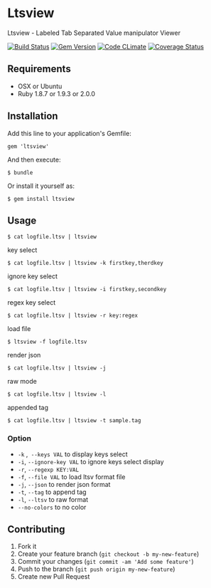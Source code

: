 Ltsview
=================================================================

Ltsview - Labeled Tab Separated Value manipulator Viewer

[![Build Status](https://travis-ci.org/naoto/ltsview.png?branch=master)](https://travis-ci.org/naoto/ltsview)
[![Gem Version](https://badge.fury.io/rb/ltsview.png)](https://badge.fury.io/rb/ltsview)
[![Code CLimate](https://codeclimate.com/github/naoto/ltsview.png)](https://codeclimate.com/github/naoto/ltsview)
[![Coverage Status](https://coveralls.io/repos/naoto/ltsview/badge.png?branch=master)](https://coveralls.io/r/naoto/ltsview)


## Requirements

 * OSX or Ubuntu
 * Ruby 1.8.7 or 1.9.3 or 2.0.0

## Installation

Add this line to your application's Gemfile:

    gem 'ltsview'

And then execute:

    $ bundle

Or install it yourself as:

    $ gem install ltsview

## Usage

    $ cat logfile.ltsv | ltsview

 key select

    $ cat logfile.ltsv | ltsview -k firstkey,therdkey

 ignore key select

    $ cat logfile.ltsv | ltsview -i firstkey,secondkey

 regex key select

    $ cat logfile.ltsv | ltsview -r key:regex

 load file

    $ ltsview -f logfile.ltsv

 render json

    $ cat logfile.ltsv | ltsview -j

 raw mode

    $ cat logfile.ltsv | ltsview -l 

 appended tag

    $ cat logfile.ltsv | ltsview -t sample.tag

### Option

 * `-k` ,` --keys VAL` to display keys select
 * `-i`, `--ignore-key VAL` to ignore keys select display
 * `-r`, `--regexp KEY:VAL` 
 * `-f`, `--file VAL` to load ltsv format file
 * `-j`, `--json` to render json format
 * `-t`, `--tag` to append tag
 * `-l`, `--ltsv`  to raw format
 * `--no-colors` to no color

## Contributing

1. Fork it
2. Create your feature branch (`git checkout -b my-new-feature`)
3. Commit your changes (`git commit -am 'Add some feature'`)
4. Push to the branch (`git push origin my-new-feature`)
5. Create new Pull Request
